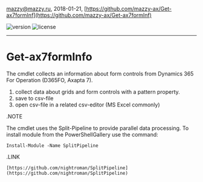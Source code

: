 mazzy@mazzy.ru, 2018-01-21, [https://github.com/mazzy-ax/Get-ax7formInf](https://github.com/mazzy-ax/Get-ax7formInf)

![version](https://img.shields.io/badge/version-1.0.0-green.svg) ![license](https://img.shields.io/badge/license-MIT-blue.svg)

---

# Get-ax7formInfo

The cmdlet collects an information about form controls from Dynamics 365 For Operation (D365FO, Axapta 7).

1. collect data about grids and form controls with a pattern property.
2. save to csv-file
3. open csv-file in a related csv-editor (MS Excel commonly)

.NOTE

The cmdlet uses the Split-Pipeline to provide parallel data processing. To install module from the PowerShellGallery use the command:

    Install-Module -Name SplitPipeline

.LINK

    [https://github.com/nightroman/SplitPipeline](https://github.com/nightroman/SplitPipeline)
